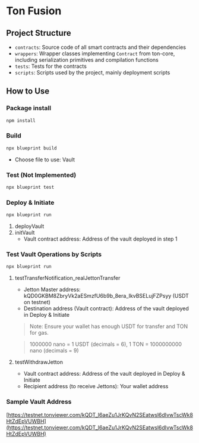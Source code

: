 # Ton Fusion

## Project Structure

- `contracts`: Source code of all smart contracts and their dependencies
- `wrappers`: Wrapper classes implementing `Contract` from ton-core, including serialization primitives and compilation functions
- `tests`: Tests for the contracts
- `scripts`: Scripts used by the project, mainly deployment scripts

## How to Use

### Package install
```bash
npm install
```

### Build
```bash
npx blueprint build
```
- Choose file to use: Vault

### Test (Not Implemented)
```bash
npx blueprint test
```

### Deploy & Initiate
```bash
npx blueprint run
```
1. deployVault
2. initVault
   - Vault contract address: Address of the vault deployed in step 1

### Test Vault Operations by Scripts
```bash
npx blueprint run
```
1. testTransferNotification_realJettonTransfer
   - Jetton Master address: kQD0GKBM8ZbryVk2aESmzfU6b9b_8era_IkvBSELujFZPsyy (USDT on testnet)
   - Destination address (Vault contract): Address of the vault deployed in Deploy & Initiate
   > Note: Ensure your wallet has enough USDT for transfer and TON for gas.

   > 1000000 nano = 1 USDT (decimals = 6), 1 TON = 1000000000 nano (decimals = 9)

2. testWithdrawJetton
   - Vault contract address: Address of the vault deployed in Deploy & Initiate
   - Recipient address (to receive Jettons): Your wallet address

### Sample Vault Address
[https://testnet.tonviewer.com/kQDT_l6aeZu1JrKQvN2SEatwsl6dIvwTscWk8HtZdEpVUWBH](https://testnet.tonviewer.com/kQDT_l6aeZu1JrKQvN2SEatwsl6dIvwTscWk8HtZdEpVUWBH)




